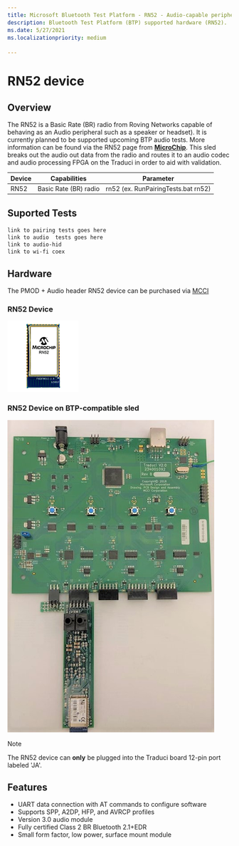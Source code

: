 ```yaml
---
title: Microsoft Bluetooth Test Platform - RN52 - Audio-capable peripheral radios
description: Bluetooth Test Platform (BTP) supported hardware (RN52).
ms.date: 5/27/2021
ms.localizationpriority: medium

---
```


# RN52 device

## Overview

The RN52 is a Basic Rate (BR) radio from Roving Networks capable of behaving as an Audio peripheral such as a speaker or headset). It is currently planned to be supported upcoming BTP audio tests. More information can be found via the RN52 page from [**MicroChip**](https://www.microchip.com/wwwproducts/en/RN52). This sled breaks out the audio out data from the radio and routes it to an audio codec and audio processing FPGA on the Traduci in order to aid with validation.

| Device | Capabilities | Parameter |
| --- | --- | --- |
| RN52 | Basic Rate (BR) radio | rn52 (ex. RunPairingTests.bat rn52) |

## Suported Tests
    link to pairing tests goes here
    link to audio  tests goes here
    link to audio-hid
    link to wi-fi coex

## Hardware 

The PMOD + Audio header RN52 device can be purchased via [MCCI](https://store.mcci.com/collections/frontpage/products/rn52-sled)

### RN52 Device

![Photo of the RN52 Device](images/RN52.png)

### RN52 Device on BTP-compatible sled

![Photo of the RN52 Device on a sled](images/Traduci_and_RN52.jpg)

> [!NOTE]
> The RN52 device can **only** be plugged into the Traduci board 12-pin port labeled 'JA'.

## Features

- UART data connection with AT commands to configure software
- Supports SPP, A2DP, HFP, and AVRCP profiles
- Version 3.0 audio module
- Fully certified Class 2 BR Bluetooth 2.1+EDR
- Small form factor, low power, surface mount module
